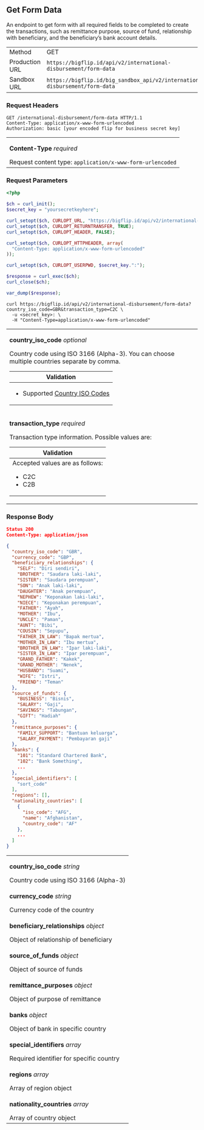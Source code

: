 <div></div>

## Get Form Data

An endpoint to get form with all required fields to be completed to create the transactions, such as remittance purpose, source of fund, relationship with beneficiary, and the beneficiary’s bank account details.

<table>
  <tbody>
    <tr>
      <td>Method</td>
      <td><span class="method get">GET</span></td>
    </tr>
    <tr>
      <td>Production URL</td>
      <td><code>https://bigflip.id/api/v2/international-disbursement/form-data</code></td>
    </tr>
    <tr>
      <td>Sandbox URL</td>
      <td><code>https://bigflip.id/big_sandbox_api/v2/international-disbursement/form-data</code></td>
    </tr>
  </tbody>
</table>

<h3 id="get-form-data-request-headers">Request Headers</h3>

```http
GET /international-disbursement/form-data HTTP/1.1
Content-Type: application/x-www-form-urlencoded
Authorization: basic [your encoded flip for business secret key]
```

<table>
  <tbody>
    <tr>
      <td>
        <p><b>Content-Type</b> <em>required</em></p>
        Request content type: <code>application/x-www-form-urlencoded</code>
      </td>
    </tr>
  </tbody>
</table>

<h3 id="get-form-data-request-parameters">Request Parameters</h3>

```php
<?php

$ch = curl_init();
$secret_key = "yoursecretkeyhere";

curl_setopt($ch, CURLOPT_URL, "https://bigflip.id/api/v2/international-disbursement/form-data?country_iso_code=GBR&transaction_type=C2C");
curl_setopt($ch, CURLOPT_RETURNTRANSFER, TRUE);
curl_setopt($ch, CURLOPT_HEADER, FALSE);

curl_setopt($ch, CURLOPT_HTTPHEADER, array(
  "Content-Type: application/x-www-form-urlencoded"
));

curl_setopt($ch, CURLOPT_USERPWD, $secret_key.":");

$response = curl_exec($ch);
curl_close($ch);

var_dump($response);
```

```shell
curl https://bigflip.id/api/v2/international-disbursement/form-data?country_iso_code=GBR&transaction_type=C2C \
  -u <secret_key>: \
  -H "Content-Type=application/x-www-form-urlencoded"
```

<table>
  <tbody>
    <tr>
      <td>
        <p><b>country_iso_code</b> <em>optional</em></p>
        Country code using ISO 3166 (Alpha-3). You can choose multiple countries
        separate by comma.
        <table class="validation-table">
          <thead>
            <tr>
              <th>Validation</th>
            </tr>
          </thead>
          <tbody>
            <tr>
              <td>
                <ul>
                  <li>
                    Supported
                    <a href="#supported-destination-countries"
                      >Country ISO Codes</a
                    >
                  </li>
                </ul>
              </td>
            </tr>
          </tbody>
        </table>
      </td>
    </tr>
    <tr>
      <td>
        <p><b>transaction_type</b> <em>required</em></p>
        Transaction type information. Possible values are:
        <table class="validation-table">
          <thead>
            <tr>
              <th>Validation</th>
            </tr>
          </thead>
          <tbody>
            <tr>
              <td>
                <div class="validation-table__helper-text">
                  Accepted values are as follows:
                </div>
                <ul>
                  <li>C2C</li>
                  <li>C2B</li>
                </ul>
              </td>
            </tr>
          </tbody>
        </table>
      </td>
    </tr>
  </tbody>
</table>

<h3 id="get-form-data-response-body">Response Body</h3>

```json
Status 200
Content-Type: application/json

{
  "country_iso_code": "GBR",
  "currency_code": "GBP",
  "beneficiary_relationships": {
    "SELF": "Diri sendiri",
    "BROTHER": "Saudara laki-laki",
    "SISTER": "Saudara perempuan",
    "SON": "Anak laki-laki",
    "DAUGHTER": "Anak perempuan",
    "NEPHEW": "Keponakan laki-laki",
    "NIECE": "Keponakan perempuan",
    "FATHER": "Ayah",
    "MOTHER": "Ibu",
    "UNCLE": "Paman",
    "AUNT": "Bibi",
    "COUSIN": "Sepupu",
    "FATHER_IN_LAW": "Bapak mertua",
    "MOTHER_IN_LAW": "Ibu mertua",
    "BROTHER_IN_LAW": "Ipar laki-laki",
    "SISTER_IN_LAW": "Ipar perempuan",
    "GRAND_FATHER": "Kakek",
    "GRAND_MOTHER": "Nenek",
    "HUSBAND": "Suami",
    "WIFE": "Istri",
    "FRIEND": "Teman"
  },
  "source_of_funds": {
    "BUSINESS": "Bisnis",
    "SALARY": "Gaji",
    "SAVINGS": "Tabungan",
    "GIFT": "Hadiah"
  },
  "remittance_purposes": {
    "FAMILY_SUPPORT": "Bantuan keluarga",
    "SALARY_PAYMENT": "Pembayaran gaji"
  },
  "banks": {
    "101": "Standard Chartered Bank",
    "102": "Bank Something",
    ...
  },
  "special_identifiers": [
    "sort_code"
  ],
  "regions": [],
  "nationality_countries": [
    {
      "iso_code": "AFG",
      "name": "Afghanistan",
      "country_code": "AF"
    },
    ...
  ]
}
```

<table>
  <tbody>
    <tr>
      <td>
        <p><b>country_iso_code</b> <em>string</em></p>
        Country code using ISO 3166 (Alpha-3)
      </td>
    </tr>
    <tr>
      <td>
        <p><b>currency_code</b> <em>string</em></p>
        Currency code of the country
      </td>
    </tr>
    <tr>
      <td>
        <p><b>beneficiary_relationships</b> <em>object</em></p>
        Object of relationship of beneficiary
      </td>
    </tr>
    <tr>
      <td>
        <p><b>source_of_funds</b> <em>object</em></p>
        Object of source of funds
      </td>
    </tr>
    <tr>
      <td>
        <p><b>remittance_purposes</b> <em>object</em></p>
        Object of purpose of remittance
      </td>
    </tr>
    <tr>
      <td>
        <p><b>banks</b> <em>object</em></p>
        Object of bank in specific country
      </td>
    </tr>
    <tr>
      <td>
        <p><b>special_identifiers</b> <em>array</em></p>
        Required identifier for specific country
      </td>
    </tr>
    <tr>
      <td>
        <p><b>regions</b> <em>array</em></p>
        Array of region object
      </td>
    </tr>
    <tr>
      <td>
        <p><b>nationality_countries</b> <em>array</em></p>
        Array of country object
      </td>
    </tr>
  </tbody>
</table>
